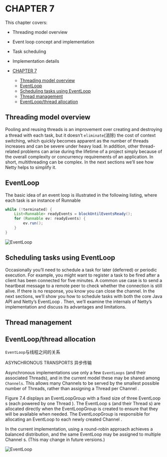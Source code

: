 # CHAPTER 7

This chapter covers:

- Threading model overview
- Event loop concept and implementation
- Task scheduling
- Implementation details

- [CHAPTER 7](#chapter-7)
  - [Threading model overview](#threading-model-overview)
  - [EventLoop](#eventloop)
  - [Scheduling tasks using EventLoop](#scheduling-tasks-using-eventloop)
  - [Thread management](#thread-management)
  - [EventLoop/thread allocation](#eventloopthread-allocation)

## Threading model overview

Pooling and reusing threads is an improvement over creating and destroying a thread
with each task, but it doesn’t `eliminate`(消除) the cost of context switching, which quickly
becomes apparent as the number of threads increases and can be severe under heavy
load. In addition, other thread-related problems can arise during the lifetime of a project
simply because of the overall complexity or concurrency requirements of an application.
In short, multithreading can be complex. In the next sections we’ll see how Netty
helps to simplify it.

## EventLoop

The basic idea of an event loop is illustrated in the following listing, where each
task is an instance of Runnable

```java
while (!terminated) {
    List<Runnable> readyEvents = blockUntilEventsReady();
    for (Runnable ev: readyEvents) {
        ev.run();
    }
}
```

![EventLoop](../images/Interface-EventLoop.png)

## Scheduling tasks using EventLoop

Occasionally you’ll need to schedule a task for later (deferred) or periodic execution.
For example, you might want to register a task to be fired after a client has been
connected for five minutes. A common use case is to send a heartbeat message to a
remote peer to check whether the connection is still alive. If there is no response, you
know you can close the channel.
In the next sections, we’ll show you how to schedule tasks with both the core Java
API and Netty’s EventLoop . Then, we’ll examine the internals of Netty’s
implementation and discuss its advantages and limitations.

## Thread management

## EventLoop/thread allocation

`EventLoop`与线程之间的关系

ASYNCHRONOUS TRANSPORTS 异步传输

Asynchronous implementations use only a few `EventLoops` (and their associated
Threads), and in the current model these may be shared among `Channels`. This allows
many Channels to be served by the smallest possible number of Threads, rather than
assigning a Thread per Channel .

Figure 7.4 displays an EventLoopGroup with a fixed size of three EventLoop s (each
powered by one Thread ). The EventLoop s (and their Thread s) are allocated directly
when the EventLoopGroup is created to ensure that they will be available when needed.
The EventLoopGroup is responsible for allocating an EventLoop to each newly created Channel . 

In the current implementation, using a round-robin approach achieves
a balanced distribution, and the same EventLoop may be assigned to multiple Channel s.
(This may change in future versions.)

![EventLoop](../images/EventLoop-Channel.png)
